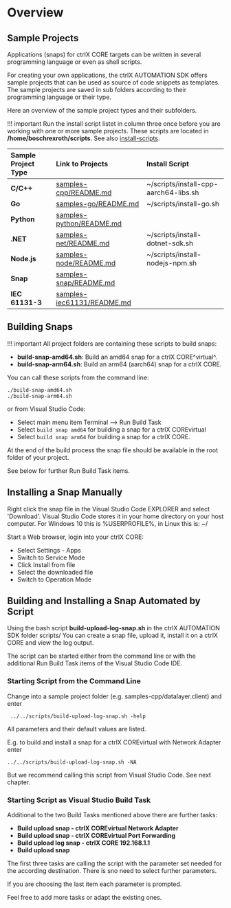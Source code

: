 
# Overview

## Sample Projects

Applications (snaps) for ctrlX CORE targets can be written in several programming language or even as shell scripts.

For creating your own applications, the ctrlX AUTOMATION SDK offers sample projects that can be used as source of code snippets as templates. The sample projects are saved in sub folders according to their programming language or their type.

Here an overview of the sample project types and their subfolders.

!!! important
    Run the install script listet in column three once before you are working with one or more sample projects.
    These scripts are located in __/home/boschrexroth/scripts__. See also [install-scripts](install-scripts.md).

| Sample Project Type | Link to Projects                                        | Install Script                         |
| :------------------ | :------------------------------------------------------ | :------------------------------------- |
| __C/C++__           | [samples-cpp/README.md](samples-cpp/README.md)          | ~/scripts/install-cpp-aarch64-libs.sh  |
| __Go__              | [samples-go/README.md](samples-go/README.md)            | ~/scripts/install-go.sh                |
| __Python__          | [samples-python/README.md](samples-python/README.md)    |                                        |
| __.NET__            | [samples-net/README.md](samples-net/README.md)          | ~/scripts/install-dotnet-sdk.sh        |
| __Node.js__         | [samples-node/README.md](samples-node/README.md)        | ~/scripts/install-nodejs-npm.sh        |
| __Snap__            | [samples-snap/README.md](samples-snap/README.md)        |                                        |
| __IEC 61131-3__     | [samples-iec61131/README.md](samples-iec61131/README.md)|                                        |

## Building Snaps

!!! important
    All project folders are containing these scripts to build snaps:

* __build-snap-amd64.sh__: Build an amd64 snap for a ctrlX CORE^virtual^.
* __build-snap-arm64.sh__: Build an arm64 (aarch64) snap for a ctrlX CORE.

You can call these scripts from the command line:

    ./build-snap-amd64.sh
    ./build-snap-arm64.sh

 or from Visual Studio Code:

* Select main menu item Terminal --> Run Build Task
* Select `build snap amd64` for building a snap for a ctrlX COREvirtual
* Select `build snap arm64` for building a snap for a ctrlX CORE.

At the end of the build process the snap file should be available in the root folder of your project.

See below for further Run Build Task items.

## Installing a Snap Manually

Right click the snap file in the Visual Studio Code EXPLORER and select 'Download'. Visual Studio Code stores it in your home directory on your host computer. For Windows 10 this is %USERPROFILE%, in Linux this is: ~/

Start a Web browser, login into your ctrlX CORE:

* Select Settings - Apps
* Switch to Service Mode
* Click Install from file
* Select the downloaded file
* Switch to Operation Mode

## Building and Installing a Snap Automated by Script

Using the bash script __build-upload-log-snap.sh__ in the ctrlX AUTOMATION SDK folder scripts/
You can create a snap file, upload it, install it on a ctrlX CORE and view the log output.

The script can be started either from the command line or with the additional Run Build Task items of the Visual Studio Code IDE.

### Starting Script from the Command Line

Change into a sample project folder (e.g. samples-cpp/datalayer.client) and enter

     ../../scripts/build-upload-log-snap.sh -help

All parameters and their default values are listed.

E.g. to build and install a snap for a ctrlX COREvirtual with Network Adapter enter

    ../../scripts/build-upload-log-snap.sh -NA

But we recommend calling this script from Visual Studio Code. See next chapter.

### Starting Script as Visual Studio Build Task

Additional to the two Build Tasks mentioned above there are further tasks:

* __Build upload snap - ctrlX COREvirtual Network Adapter__
* __Build upload snap - ctrlX COREvirtual Port Forwarding__
* __Build upload log snap - ctrlX CORE 192.168.1.1__
* __Build upload snap__

The first three tasks are calling the script with the parameter set needed for the according destination. There is sno need to select further parameters.

If you are choosing the last item each parameter is prompted.

Feel free to add more tasks or adapt the existing ones.
